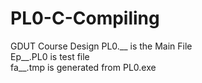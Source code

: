 # PL0-C-Compiling  
GDUT Course Design
PL0.__ is the Main File  
Ep__.PL0 is test file  
fa__.tmp is generated from PL0.exe  
